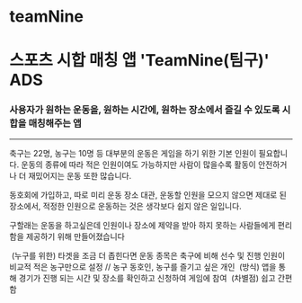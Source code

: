# teamNine

# 스포츠 시합 매칭 앱 'TeamNine(팀구)' ADS

### 사용자가 원하는 운동을, 원하는 시간에, 원하는 장소에서 즐길 수 있도록 시합을 매칭해주는 앱
---

축구는 22명, 농구는 10명 등 대부분의 운동은 게임을 하기 위한 기본 인원이 필요합니다.
운동의 종류에 따라 적은 인원이여도 가능하지만 사람이 많을수록 활동이 안전하거나 더 재밌어지는 운동 또한 많습니다.

동호회에 가입하고, 따로 미리 운동 장소 대관, 운동할 인원을 모으지 않으면 제대로 된 장소에서, 적정한 인원으로 운동하는 것은 생각보다 쉽지 않은 일입니다.

구할래는 운동을 하고싶은데 인원이나 장소에 제약을 받아 하지 못하는 사람들에게 편리함을 제공하기 위해 만들어졌습니다

 (누구를 위한) 타겟을 조금 더 좁힌다면 운동 종목은 축구에 비해 선수 및 진행 인원이 비교적 적은 농구만으로 설정 // 농구 동호인, 농구를 즐기고 싶은 개인  (방식) 앱을 통해 경기가 진행 되는 시간 및 장소를 확인하고 신청하여 게임에 참여  (차별점) 쉽고 간편함
